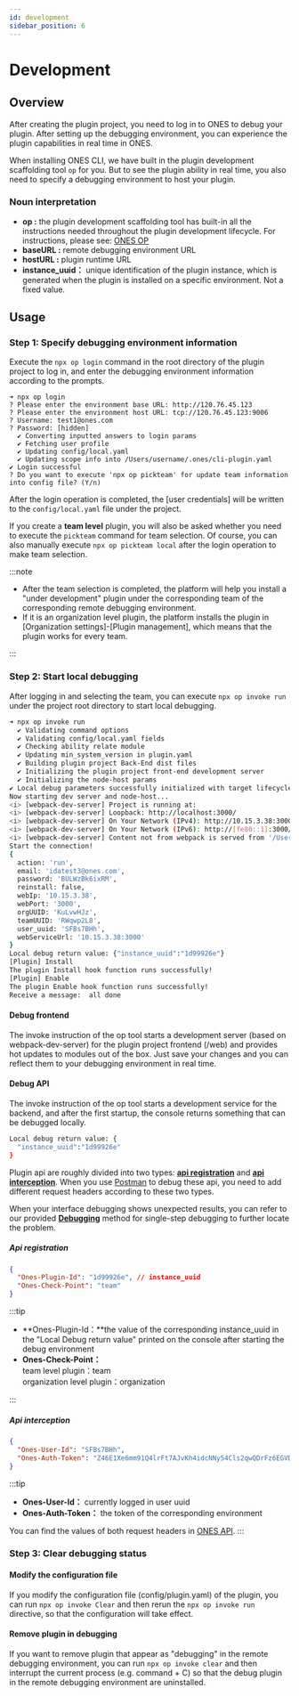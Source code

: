 ```yaml
---
id: development
sidebar_position: 6
---
```


# Development

## Overview

After creating the plugin project, you need to log in to ONES to debug your plugin. After setting up the debugging environment, you can experience the plugin capabilities in real time in ONES.

When installing ONES CLI, we have built in the plugin development scaffolding tool `op` for you. But to see the plugin ability in real time, you also need to specify a debugging environment to host your plugin.

### Noun interpretation

- **op :** the plugin development scaffolding tool has built-in all the instructions needed throughout the plugin development lifecycle. For instructions, please see: [ONES OP](../tools/cli/op-cli.md)
- **baseURL :** remote debugging environment URL
- **hostURL :** plugin runtime URL
- **instance_uuid：** unique identification of the plugin instance, which is generated when the plugin is installed on a specific environment. Not a fixed value.

## Usage

### Step 1: Specify debugging environment information

Execute the `npx op login` command in the root directory of the plugin project to log in, and enter the debugging environment information according to the prompts.

```raw
➜ npx op login
? Please enter the environment base URL: http://120.76.45.123
? Please enter the environment host URL: tcp://120.76.45.123:9006
? Username: test1@ones.com
? Password: [hidden]
  ✔ Converting inputted answers to login params
  ✔ Fetching user profile
  ✔ Updating config/local.yaml
  ✔ Updating scope info into /Users/username/.ones/cli-plugin.yaml
✔ Login successful
? Do you want to execute 'npx op pickteam' for update team information into config file? (Y/n)
```

After the login operation is completed, the [user credentials] will be written to the `config/local.yaml` file under the project.

If you create a **team level** plugin, you will also be asked whether you need to execute the `pickteam` command for team selection. Of course, you can also manually execute `npx op pickteam local` after the login operation to make team selection.

:::note

- After the team selection is completed, the platform will help you install a "under development" plugin under the corresponding team of the corresponding remote debugging environment.
- If it is an organization level plugin, the platform installs the plugin in [Organization settings]-[Plugin management], which means that the plugin works for every team.

:::

### Step 2: Start local debugging

After logging in and selecting the team, you can execute `npx op invoke run` under the project root directory to start local debugging.

```bash
➜ npx op invoke run
  ✔ Validating command options
  ✔ Validating config/local.yaml fields
  ✔ Checking ability relate module
  ✔ Updating min_system_version in plugin.yaml
  ✔ Building plugin project Back-End dist files
  ✔ Initializing the plugin project front-end development server
  ✔ Initializing the node-host params
✔ Local debug parameters successfully initialized with target lifecycle: 'run'
Now starting dev server and node-host...
<i> [webpack-dev-server] Project is running at:
<i> [webpack-dev-server] Loopback: http://localhost:3000/
<i> [webpack-dev-server] On Your Network (IPv4): http://10.15.3.38:3000/
<i> [webpack-dev-server] On Your Network (IPv6): http://[fe80::1]:3000/
<i> [webpack-dev-server] Content not from webpack is served from '/Users/dev/ONES/open-platform/public' directory
Start the connection!
{
  action: 'run',
  email: 'idatest3@ones.com',
  password: 'BULWzBk6ixRM',
  reinstall: false,
  webIp: '10.15.3.38',
  webPort: '3000',
  orgUUID: 'KuLvwHJz',
  teamUUID: 'RWqwp2L8',
  user_uuid: 'SFBs7BHh',
  webServiceUrl: '10.15.3.38:3000'
}
Local debug return value: {"instance_uuid":"1d99926e"}
[Plugin] Install
The plugin Install hook function runs successfully!
[Plugin] Enable
The plugin Enable hook function runs successfully!
Receive a message:  all done
```

#### Debug frontend

The invoke instruction of the op tool starts a development server (based on webpack-dev-server) for the plugin project frontend (/web) and provides hot updates to modules out of the box. Just save your changes and you can reflect them to your debugging environment in real time.

#### Debug API

The invoke instruction of the op tool starts a development service for the backend, and after the first startup, the console returns something that can be debugged locally.

```bash
Local debug return value: {
  "instance_uuid":"1d99926e"
}
```

Plugin api are roughly divided into two types: [**api registration**](#) and [**api interception**](../abilities/business/ONES-API/ONES-API-interception.mdx). When you use [Postman](https://learning.postman.com/docs/getting-started/introduction/) to debug these api, you need to add different request headers according to these two types.

When your interface debugging shows unexpected results, you can refer to our provided [**Debugging**](./advanced/debugger.mdx) method for single-step debugging to further locate the problem.

##### Api registration

```json title="Headers"
{
  "Ones-Plugin-Id": "1d99926e", // instance_uuid
  "Ones-Check-Point": "team"
}
```

:::tip

- **Ones-Plugin-Id：**the value of the corresponding instance_uuid in the "Local Debug return value" printed on the console after starting the debug environment
- **Ones-Check-Point：**  
   team level plugin：team  
   organization level plugin：organization

:::

##### Api interception

```json title="Headers"
{
  "Ones-User-Id": "SFBs7BHh",
  "Ones-Auth-Token": "Z46E1Xe6mm91Q4lrFt7AJvKh4idcNNy54Cls2qwQDrFz6EGVD7XBd9GmgrVXu18A"
}
```

:::tip

- **Ones-User-Id：** currently logged in user uuid
- **Ones-Auth-Token：** the token of the corresponding environment

You can find the values of both request headers in [ONES API](../api/auth/auth.md#获取登录信息).
:::

### Step 3: Clear debugging status

#### Modify the configuration file

If you modify the configuration file (config/plugin.yaml) of the plugin, you can run `npx op invoke Clear` and then rerun the `npx op invoke run` directive, so that the configuration will take effect.

#### Remove plugin in debugging

If you want to remove plugin that appear as "debugging" in the remote debugging environment, you can run `npx op invoke clear` and then interrupt the current process (e.g. command + C) so that the debug plugin in the remote debugging environment are uninstalled.
